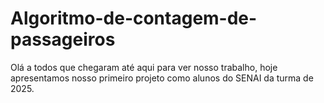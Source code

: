 # Algoritmo-de-contagem-de-passageiros
Olá a todos que chegaram até aqui para ver nosso trabalho, hoje apresentamos nosso primeiro projeto como alunos do SENAI da turma de 2025.

